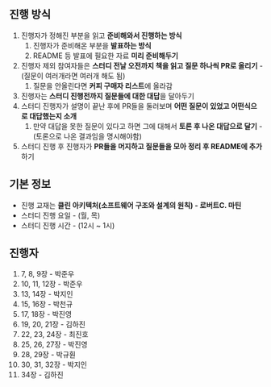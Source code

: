 ## 진행 방식

1. 진행자가 정해진 부분을 읽고 **준비해와서 진행하는 방식**
    1. 진행자가 준비해온 부분을 **발표하는 방식**
    2. README 등 발표에 필요한 자료 **미리 준비해두기**
2. 진행자 제외 참여자들은 **스터디 전날 오전까지 책을 읽고 질문 하나씩 PR로 올리기** - (질문이 여러개라면 여러개 해도 됨)
    1. 질문을 안올린다면 **커피 구매자 리스트**에 올라감
3. 진행자는 **스터디 진행전까지 질문들에 대한 대답**을 달아두기
4. 스터디 진행자가 설명이 끝난 후에 PR들을 둘러보며 **어떤 질문이 있었고 어떤식으로 대답했는지 소개**
    1. 만약 대답을 못한 질문이 있다고 하면 그에 대해서 **토론 후 나온 대답으로 달기** - (토론으로 나온 결과임을 명시해야함)
5. 스터디 진행 후 진행자가 **PR들을 머지하고 질문들을 모아 정리 후 README에 추가**하기

## 기본 정보

- 진행 교재는 
**클린 아키텍처(소프트웨어 구조와 설계의 원칙) - 로버트C. 마틴**
- 스터디 진행 요일 - (월, 목)
- 스터디 진행 시간 - (12시 ~ 1시)


## 진행자
1. 7, 8, 9장 - 박준우
2. 10, 11, 12장 - 박준우
3. 13, 14장 - 박지인
4. 15, 16장 - 박천규
5. 17, 18장 - 박진영
6. 19, 20, 21장 - 김하진
7. 22, 23, 24장 - 최진호
8. 25, 26, 27장 - 박진영
9. 28, 29장 - 박규훤
10. 30, 31, 32장 - 박지인
11. 34장 - 김하진
